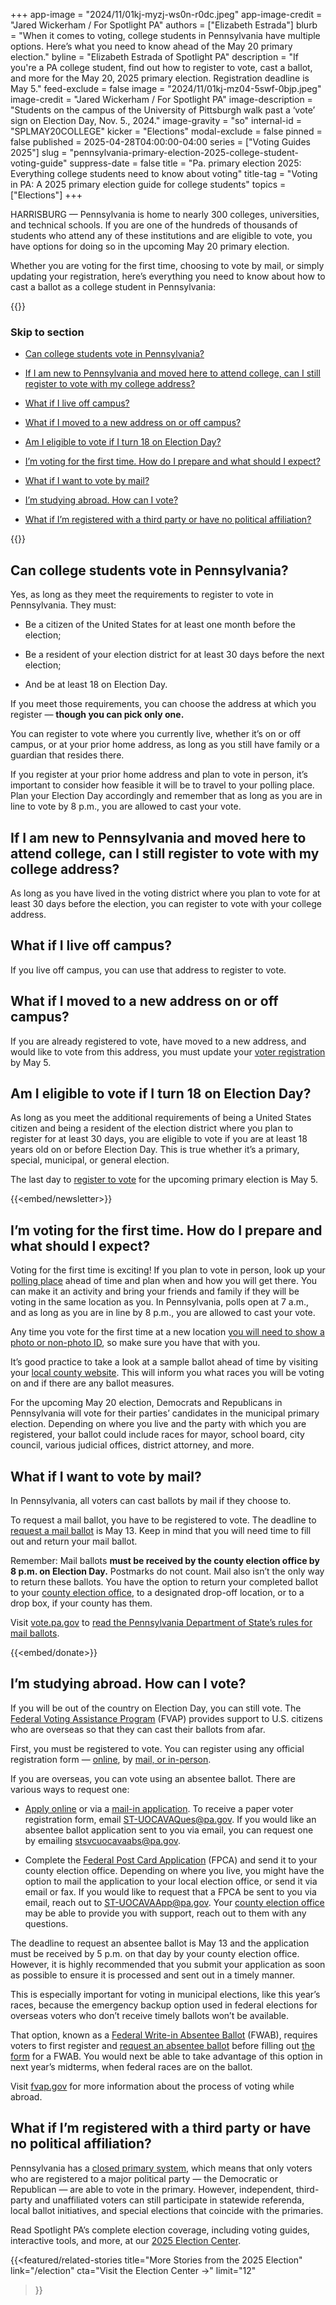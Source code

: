 +++
app-image = "2024/11/01kj-myzj-ws0n-r0dc.jpeg"
app-image-credit = "Jared Wickerham / For Spotlight PA"
authors = ["Elizabeth Estrada"]
blurb = "When it comes to voting, college students in Pennsylvania have multiple options. Here’s what you need to know ahead of the May 20 primary election."
byline = "Elizabeth Estrada of Spotlight PA"
description = "If you're a PA college student, find out how to register to vote, cast a ballot, and more for the May 20, 2025 primary election. Registration deadline is May 5."
feed-exclude = false
image = "2024/11/01kj-mz04-5swf-0bjp.jpeg"
image-credit = "Jared Wickerham / For Spotlight PA"
image-description = "Students on the campus of the University of Pittsburgh walk past a ‘vote’ sign on Election Day, Nov. 5., 2024."
image-gravity = "so"
internal-id = "SPLMAY20COLLEGE"
kicker = "Elections"
modal-exclude = false
pinned = false
published = 2025-04-28T04:00:00-04:00
series = ["Voting Guides 2025"]
slug = "pennsylvania-primary-election-2025-college-student-voting-guide"
suppress-date = false
title = "Pa. primary election 2025: Everything college students need to know about voting"
title-tag = "Voting in PA: A 2025 primary election guide for college students"
topics = ["Elections"]
+++

HARRISBURG — Pennsylvania is home to nearly 300 colleges, universities, and technical schools. If you are one of the hundreds of thousands of students who attend any of these institutions and are eligible to vote, you have options for doing so in the upcoming May 20 primary election.

Whether you are voting for the first time, choosing to vote by mail, or simply updating your registration, here’s everything you need to know about how to cast a ballot as a college student in Pennsylvania:

{{<toc>}}

### Skip to section

- <a href="#spl-heading-1">Can college students vote in Pennsylvania?</a>

- <a href="#spl-heading-2">If I am new to Pennsylvania and moved here to attend college, can I still register to vote with my college address?</a>

- <a href="#spl-heading-3">What if I live off campus?</a>

- <a href="#spl-heading-4">What if I moved to a new address on or off campus?</a>

- <a href="#spl-heading-5">Am I eligible to vote if I turn 18 on Election Day?</a>

- <a href="#spl-heading-6">I’m voting for the first time. How do I prepare and what should I expect?</a>

- <a href="#spl-heading-7">What if I want to vote by mail?</a>

- <a href="#spl-heading-8">I’m studying abroad. How can I vote?</a>

- <a href="#spl-heading-9">What if I’m registered with a third party or have no political affiliation?</a>

{{</toc>}}

<h2 id="spl-heading-1">Can college students vote in Pennsylvania?</h2>

Yes, as long as they meet the requirements to register to vote in Pennsylvania. They must:

- Be a citizen of the United States for at least one month before the election;

- Be a resident of your election district for at least 30 days before the next election;

- And be at least 18 on Election Day.

If you meet those requirements, you can choose the address at which you register — <strong>though you can pick only one.</strong>

You can register to vote where you currently live, whether it’s on or off campus, or at your prior home address, as long as you still have family or a guardian that resides there.

If you register at your prior home address and plan to vote in person, it’s important to consider how feasible it will be to travel to your polling place. Plan your Election Day accordingly and remember that as long as you are in line to vote by 8 p.m., you are allowed to cast your vote.

<h2 id="spl-heading-2">If I am new to Pennsylvania and moved here to attend college, can I still register to vote with my college address?</h2>

As long as you have lived in the voting district where you plan to vote for at least 30 days before the election, you can register to vote with your college address.

<h2 id="spl-heading-3">What if I live off campus?</h2>

If you live off campus, you can use that address to register to vote.

<h2 id="spl-heading-4">What if I moved to a new address on or off campus?</h2>

If you are already registered to vote, have moved to a new address, and would like to vote from this address, you must update your <a href="https://www.pa.gov/en/agencies/vote/voter-registration/update-my-registration.html">voter registration</a> by May 5.

<h2 id="spl-heading-5">Am I eligible to vote if I turn 18 on Election Day?</h2>

As long as you meet the additional requirements of being a United States citizen and being a resident of the election district where you plan to register for at least 30 days, you are eligible to vote if you are at least 18 years old on or before Election Day. This is true whether it’s a primary, special, municipal, or general election.

The last day to <a href="https://www.pavoterservices.pa.gov/Pages/VoterRegistrationApplication.aspx">register to vote</a> for the upcoming primary election is May 5.

{{<embed/newsletter>}}

<h2 id="spl-heading-6">I’m voting for the first time. How do I prepare and what should I expect?</h2>

Voting for the first time is exciting! If you plan to vote in person, look up your <a href="https://www.pavoterservices.pa.gov/Pages/PollingPlaceInfo.aspx">polling place</a> ahead of time and plan when and how you will get there. You can make it an activity and bring your friends and family if they will be voting in the same location as you. In Pennsylvania, polls open at 7 a.m., and as long as you are in line by 8 p.m., you are allowed to cast your vote.

Any time you vote for the first time at a new location <a href="https://www.pa.gov/en/agencies/vote/voter-support/new-voters.html">you will need to show a photo or non-photo ID</a>, so make sure you have that with you.

It’s good practice to take a look at a sample ballot ahead of time by visiting your <a href="https://www.pa.gov/en/agencies/vote/contact-us/contact-your-election-officials.html">local county website</a>. This will inform you what races you will be voting on and if there are any ballot measures.

For the upcoming May 20 election, Democrats and Republicans in Pennsylvania will vote for their parties’ candidates in the municipal primary election. Depending on where you live and the party with which you are registered, your ballot could include races for mayor, school board, city council, various judicial offices, district attorney, and more.

<h2 id="spl-heading-7">What if I want to vote by mail?</h2>

In Pennsylvania, all voters can cast ballots by mail if they choose to.

To request a mail ballot, you have to be registered to vote. The deadline to <a href="https://www.pa.gov/agencies/vote/voter-support/mail-in-and-absentee-ballot.html">request a mail ballot</a> is May 13. Keep in mind that you will need time to fill out and return your mail ballot.

Remember: Mail ballots <strong>must be received by the county election office by 8 p.m. on Election Day.</strong> Postmarks do not count. Mail also isn’t the only way to return these ballots. You have the option to return your completed ballot to your <a href="https://www.pa.gov/en/agencies/vote/contact-us/contact-your-election-officials.html">county election office</a>, to a designated drop-off location, or to a drop box, if your county has them.

Visit <a href="https://www.vote.pa.gov/">vote.pa.gov</a> to <a href="https://www.vote.pa.gov/Voting-in-PA/Pages/Mail-and-Absentee-Ballot.aspx">read the Pennsylvania Department of State’s rules for mail ballots</a>.

{{<embed/donate>}}

<h2 id="spl-heading-8">I’m studying abroad. How can I vote?</h2>

If you will be out of the country on Election Day, you can still vote. The <a href="https://www.fvap.gov/">Federal Voting Assistance Program</a> (FVAP) provides support to U.S. citizens who are overseas so that they can cast their ballots from afar.

First, you must be registered to vote. You can register using any official registration form — <a href="https://www.pavoterservices.pa.gov/Pages/VoterRegistrationApplication.aspx">online</a>, by <a href="https://www.pa.gov/content/dam/copapwp-pagov/en/vote/resources/documents-and-forms/Voter_Registration_Application_English.pdf">mail, or in-person</a>.

If you are overseas, you can vote using an absentee ballot. There are various ways to request one:

- <a href="https://www.pavoterservices.pa.gov/OnlineAbsenteeApplication/#/OnlineMailInBegin">Apply online</a> or via a <a href="https://www.pa.gov/content/dam/copapwp-pagov/en/vote/resources/documents-and-forms/PADOS_AbsenteeApplication.pdf">mail-in application</a>. To receive a paper voter registration form, email <a href="mailto:ST-UOCAVAQues@pa.gov">ST-UOCAVAQues@pa.gov</a>. If you would like an absentee ballot application sent to you via email, you can request one by emailing <a href="mailto:stsvcuocavaabs@pa.gov">stsvcuocavaabs@pa.gov</a>.

- Complete the <a href="https://www.fvap.gov/fpca-privacy-notice">Federal Post Card Application</a> (FPCA) and send it to your county election office. Depending on where you live, you might have the option to mail the application to your local election office, or send it via email or fax. If you would like to request that a FPCA be sent to you via email, reach out to <a href="mailto:ST-UOCAVAApp@pa.gov">ST-UOCAVAApp@pa.gov</a>. Your <a href="https://www.pa.gov/agencies/vote/contact-us/contact-your-election-officials.html">county election office</a> may be able to provide you with support, reach out to them with any questions.

The deadline to request an absentee ballot is May 13 and the application must be received by 5 p.m. on that day by your county election office. However, it is highly recommended that you submit your application as soon as possible to ensure it is processed and sent out in a timely manner.

This is especially important for voting in municipal elections, like this year’s races, because the emergency backup option used in federal elections for overseas voters who don’t receive timely ballots won’t be available.

That option, known as a <a href="https://www.fvap.gov/uploads/FVAP/Forms/fwab.pdf">Federal Write-in Absentee Ballot</a> (FWAB), requires voters to first register and <a href="https://www.pa.gov/en/agencies/vote/voter-support/mail-in-and-absentee-ballot.html">request an absentee ballot</a> before filling out <a href="https://www.fvap.gov/fwab-privacy-notice">the form</a> for a FWAB. You would next be able to take advantage of this option in next year’s midterms, when federal races are on the ballot.

Visit <a href="http://fvap.gov">fvap.gov</a> for more information about the process of voting while abroad.

<h2 id="spl-heading-9">What if I’m registered with a third party or have no political affiliation?</h2>

Pennsylvania has a <a href="https://www.spotlightpa.org/news/2025/04/open-primaries-2025-election-legislature-pennsylvania/">closed primary system</a>, which means that only voters who are registered to a major political party — the Democratic or Republican — are able to vote in the primary. However, independent, third-party and unaffiliated voters can still participate in statewide referenda, local ballot initiatives, and special elections that coincide with the primaries.

Read Spotlight PA’s complete election coverage, including voting guides, interactive tools, and more, at our <a href="https://www.spotlightpa.org/elections/">2025 Election Center</a>.

{{<featured/related-stories 
  title="More Stories from the 2025 Election" 
  link="/election"
  cta="Visit the Election Center →"
  limit="12"
>}}

